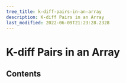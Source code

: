 ```yaml
---
tree_title: k-diff-pairs-in-an-array
description: K-diff Pairs in an Array
last_modified: 2022-06-09T21:23:28.2328
---
```


# K-diff Pairs in an Array

## Contents
